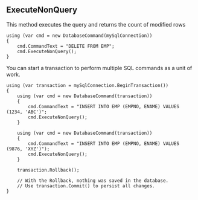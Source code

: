 ## ExecuteNonQuery

This method executes the query and returns the count of modified rows

```CSharp
using (var cmd = new DatabaseCommand(mySqlConnection))
{
    cmd.CommandText = "DELETE FROM EMP";
    cmd.ExecuteNonQuery();
}
```

You can start a transaction to perform multiple SQL commands as a unit of work.

```CSharp
using (var transaction = mySqlConnection.BeginTransaction())
{
    using (var cmd = new DatabaseCommand(transaction))
    {
        cmd.CommandText = "INSERT INTO EMP (EMPNO, ENAME) VALUES (1234, 'ABC')";
        cmd.ExecuteNonQuery();
    }

    using (var cmd = new DatabaseCommand(transaction))
    {
        cmd.CommandText = "INSERT INTO EMP (EMPNO, ENAME) VALUES (9876, 'XYZ')");
        cmd.ExecuteNonQuery();
    }

    transaction.Rollback();

    // With the Rollback, nothing was saved in the database.
    // Use transaction.Commit() to persist all changes.
}
```
